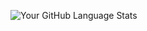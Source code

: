 ![Your GitHub Language Stats](https://github-readme-stats.vercel.app/api/top-langs/?username=Abhijith7711&layout=compact)
